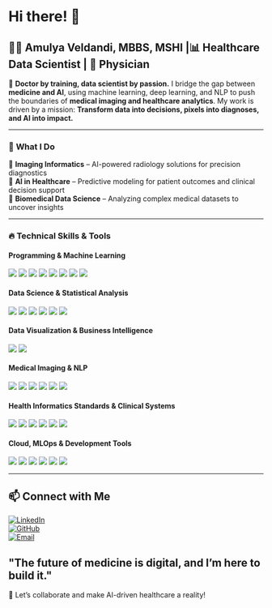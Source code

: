 # Hi there! 👋  

## 👩‍⚕️ Amulya Veldandi, MBBS, MSHI |📊 Healthcare Data Scientist | 🏥 Physician 

🔬 **Doctor by training, data scientist by passion.** I bridge the gap between **medicine and AI**, using machine learning, deep learning, and NLP to push the boundaries of **medical imaging and healthcare analytics**. My work is driven by a mission: **Transform data into decisions, pixels into diagnoses, and AI into impact.**  

---

### 🚀 **What I Do**
🔹 **Imaging Informatics** – AI-powered radiology solutions for precision diagnostics  
🔹 **AI in Healthcare** – Predictive modeling for patient outcomes and clinical decision support  
🔹 **Biomedical Data Science** – Analyzing complex medical datasets to uncover insights  

---

### 🔥 Technical Skills & Tools  
<div class="skills-container">

  <div class="skills-block">
    <h4>Programming & Machine Learning</h4>
    <p>
      <img src="https://img.shields.io/badge/Python-3776AB?style=flat-square&logo=python&logoColor=white">
      <img src="https://img.shields.io/badge/SQL-4479A1?style=flat-square&logo=postgresql&logoColor=white">
      <img src="https://img.shields.io/badge/R-276DC3?style=flat-square&logo=r&logoColor=white">
      <img src="https://img.shields.io/badge/MATLAB-0076A8?style=flat-square&logo=mathworks&logoColor=white">
      <img src="https://img.shields.io/badge/TensorFlow-FF6F00?style=flat-square&logo=tensorflow&logoColor=white">
      <img src="https://img.shields.io/badge/PyTorch-EE4C2C?style=flat-square&logo=pytorch&logoColor=white">
      <img src="https://img.shields.io/badge/Scikit--Learn-F7931E?style=flat-square&logo=scikit-learn&logoColor=white">
      <img src="https://img.shields.io/badge/XGBoost-EC5C00?style=flat-square&logo=xgboost&logoColor=white">
    </p>
  </div>

  <div class="skills-block">
    <h4>Data Science & Statistical Analysis</h4>
    <p>
      <img src="https://img.shields.io/badge/Pandas-150458?style=flat-square&logo=pandas&logoColor=white">
      <img src="https://img.shields.io/badge/NumPy-013243?style=flat-square&logo=numpy&logoColor=white">
      <img src="https://img.shields.io/badge/SciPy-8CAAE6?style=flat-square&logo=scipy&logoColor=white">
      <img src="https://img.shields.io/badge/StatsModels-11557C?style=flat-square&logo=statsmodels&logoColor=white">
      <img src="https://img.shields.io/badge/Matplotlib-11557C?style=flat-square&logo=plotly&logoColor=white">
      <img src="https://img.shields.io/badge/Seaborn-34AADC?style=flat-square&logo=seaborn&logoColor=white">
    </p>
  </div>

  <div class="skills-block">
    <h4>Data Visualization & Business Intelligence</h4>
    <p>
      <img src="https://img.shields.io/badge/Tableau-E97627?style=flat-square&logo=tableau&logoColor=white">
      <img src="https://img.shields.io/badge/Power%20BI-F2C811?style=flat-square&logo=power-bi&logoColor=black">
    </p>
  </div>

  <div class="skills-block">
    <h4>Medical Imaging & NLP</h4>
    <p>
      <img src="https://img.shields.io/badge/OpenCV-5C3EE8?style=flat-square&logo=opencv&logoColor=white">
      <img src="https://img.shields.io/badge/3D%20Slicer-005BBB?style=flat-square&logo=3dslicer&logoColor=white">
      <img src="https://img.shields.io/badge/FSL-2E8B57?style=flat-square&logo=medical&logoColor=white">
      <img src="https://img.shields.io/badge/SPM-1E90FF?style=flat-square&logo=matlab&logoColor=white">
      <img src="https://img.shields.io/badge/HuggingFace-FFD700?style=flat-square&logo=huggingface&logoColor=black">
      <img src="https://img.shields.io/badge/BERT-FFD700?style=flat-square&logo=bert&logoColor=black">
    </p>
  </div>

  <div class="skills-block">
    <h4>Health Informatics Standards & Clinical Systems</h4>
    <p>
      <img src="https://img.shields.io/badge/FHIR-DC382D?style=flat-square&logo=fhir&logoColor=white">
      <img src="https://img.shields.io/badge/HL7-FFCC00?style=flat-square&logo=hl7&logoColor=black">
      <img src="https://img.shields.io/badge/ICD--10-005BBB?style=flat-square&logo=medical&logoColor=white">
      <img src="https://img.shields.io/badge/CPT-1E90FF?style=flat-square&logo=medical&logoColor=white">
      <img src="https://img.shields.io/badge/LOINC-DC382D?style=flat-square&logo=loinc&logoColor=white">
      <img src="https://img.shields.io/badge/SNOMED-009FDA?style=flat-square&logo=snomed&logoColor=white">
    </p>
  </div>

  <div class="skills-block">
    <h4>Cloud, MLOps & Development Tools</h4>
    <p>
      <img src="https://img.shields.io/badge/AWS-FF9900?style=flat-square&logo=amazon-aws&logoColor=white">
      <img src="https://img.shields.io/badge/Docker-2496ED?style=flat-square&logo=docker&logoColor=white">
      <img src="https://img.shields.io/badge/VS%20Code-007ACC?style=flat-square&logo=visual-studio-code&logoColor=white">
      <img src="https://img.shields.io/badge/Jupyter-F37626?style=flat-square&logo=jupyter&logoColor=white">
      <img src="https://img.shields.io/badge/Git-F05032?style=flat-square&logo=git&logoColor=white">
      <img src="https://img.shields.io/badge/Bash-4EAA25?style=flat-square&logo=gnu-bash&logoColor=white">
    </p>
  </div>

</div>

---

## 📫 Connect with Me  
[![LinkedIn](https://img.shields.io/badge/LinkedIn-Profile-blue?style=flat&logo=linkedin)](https://linkedin.com/in/amulya-veldandi)  
[![GitHub](https://img.shields.io/badge/GitHub-Profile-black?style=flat&logo=github)](https://github.com/amulyaveldandi)  
[![Email](https://img.shields.io/badge/Email-Contact%20Me-red?style=flat&logo=gmail)](mailto:veldandiamulya@gmail.com)   

## **"The future of medicine is digital, and I’m here to build it."**  
🚀 Let’s collaborate and make AI-driven healthcare a reality!  

